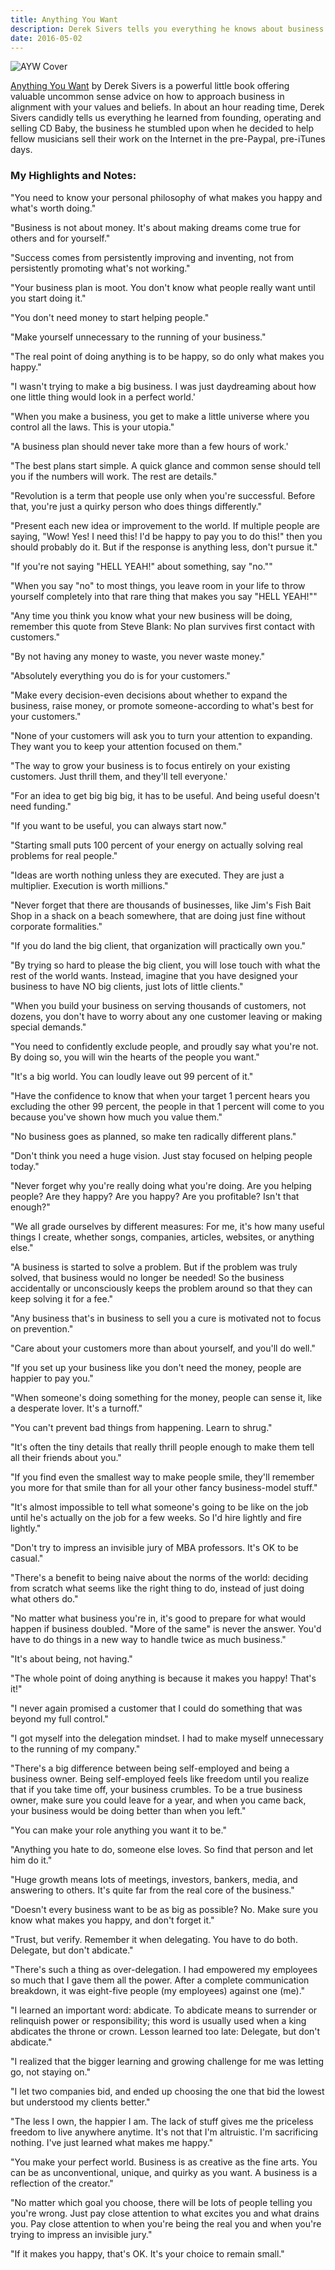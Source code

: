 ```yaml
---
title: Anything You Want
description: Derek Sivers tells you everything he knows about business
date: 2016-05-02
---
```


![AYW Cover](/img/ayw.jpg)

[Anything You Want](https://sivers.org/a) by Derek Sivers is a powerful little book offering valuable uncommon sense advice on how to approach business in alignment with your values and beliefs. In about an hour reading time, Derek Sivers candidly tells us everything he learned from founding, operating and selling CD Baby, the business he stumbled upon when he decided to help fellow musicians sell their work on the Internet in the pre-Paypal, pre-iTunes days.

### My Highlights and Notes:

"You need to know your personal philosophy of what makes you happy and what's worth doing."

"Business is not about money. It's about making dreams come true for others and for yourself."

"Success comes from persistently improving and inventing, not from persistently promoting what's not working."

"Your business plan is moot. You don't know what people really want until you start doing it."

"You don't need money to start helping people."

"Make yourself unnecessary to the running of your business."

"The real point of doing anything is to be happy, so do only what makes you happy."

"I wasn't trying to make a big business. I was just daydreaming about how one little thing would look in a perfect world.'

"When you make a business, you get to make a little universe where you control all the laws. This is your utopia."

"A business plan should never take more than a few hours of work.'

"The best plans start simple. A quick glance and common sense should tell you if the numbers will work. The rest are details."

"Revolution is a term that people use only when you're successful. Before that, you're just a quirky person who does things differently."

"Present each new idea or improvement to the world. If multiple people are saying, "Wow! Yes! I need this! I'd be happy to pay you to do this!" then you should probably do it. But if the response is anything less, don't pursue it."

"If you're not saying "HELL YEAH!" about something, say "no.""

"When you say "no" to most things, you leave room in your life to throw yourself completely into that rare thing that makes you say "HELL YEAH!""

"Any time you think you know what your new business will be doing, remember this quote from Steve Blank: No plan survives first contact with customers."

"By not having any money to waste, you never waste money."

"Absolutely everything you do is for your customers."

"Make every decision-even decisions about whether to expand the business, raise money, or promote someone-according to what's best for your customers."

"None of your customers will ask you to turn your attention to expanding. They want you to keep your attention focused on them."

"The way to grow your business is to focus entirely on your existing customers. Just thrill them, and they'll tell everyone.'

"For an idea to get big big big, it has to be useful. And being useful doesn't need funding."

"If you want to be useful, you can always start now."

"Starting small puts 100 percent of your energy on actually solving real problems for real people."

"Ideas are worth nothing unless they are executed. They are just a multiplier. Execution is worth millions."

"Never forget that there are thousands of businesses, like Jim's Fish Bait Shop in a shack on a beach somewhere, that are doing just fine without corporate formalities."

"If you do land the big client, that organization will practically own you."

"By trying so hard to please the big client, you will lose touch with what the rest of the world wants. Instead, imagine that you have designed your business to have NO big clients, just lots of little clients."

"When you build your business on serving thousands of customers, not dozens, you don't have to worry about any one customer leaving or making special demands."

"You need to confidently exclude people, and proudly say what you're not. By doing so, you will win the hearts of the people you want."

"It's a big world. You can loudly leave out 99 percent of it."

"Have the confidence to know that when your target 1 percent hears you excluding the other 99 percent, the people in that 1 percent will come to you because you've shown how much you value them."

"No business goes as planned, so make ten radically different plans."

"Don't think you need a huge vision. Just stay focused on helping people today."

"Never forget why you're really doing what you're doing. Are you helping people? Are they happy? Are you happy? Are you profitable? Isn't that enough?"

"We all grade ourselves by different measures: For me, it's how many useful things I create, whether songs, companies, articles, websites, or anything else."

"A business is started to solve a problem. But if the problem was truly solved, that business would no longer be needed! So the business accidentally or unconsciously keeps the problem around so that they can keep solving it for a fee."

"Any business that's in business to sell you a cure is motivated not to focus on prevention."

"Care about your customers more than about yourself, and you'll do well."

"If you set up your business like you don't need the money, people are happier to pay you."

"When someone's doing something for the money, people can sense it, like a desperate lover. It's a turnoff."

"You can't prevent bad things from happening. Learn to shrug."

"It's often the tiny details that really thrill people enough to make them tell all their friends about you."

"If you find even the smallest way to make people smile, they'll remember you more for that smile than for all your other fancy business-model stuff."

"It's almost impossible to tell what someone's going to be like on the job until he's actually on the job for a few weeks. So I'd hire lightly and fire lightly."

"Don't try to impress an invisible jury of MBA professors. It's OK to be casual."

"There's a benefit to being naive about the norms of the world: deciding from scratch what seems like the right thing to do, instead of just doing what others do."

"No matter what business you're in, it's good to prepare for what would happen if business doubled. "More of the same" is never the answer. You'd have to do things in a new way to handle twice as much business."

"It's about being, not having."

"The whole point of doing anything is because it makes you happy! That's it!"

"I never again promised a customer that I could do something that was beyond my full control."

"I got myself into the delegation mindset. I had to make myself unnecessary to the running of my company."

"There's a big difference between being self-employed and being a business owner. Being self-employed feels like freedom until you realize that if you take time off, your business crumbles. To be a true business owner, make sure you could leave for a year, and when you came back, your business would be doing better than when you left."

"You can make your role anything you want it to be."

"Anything you hate to do, someone else loves. So find that person and let him do it."

"Huge growth means lots of meetings, investors, bankers, media, and answering to others. It's quite far from the real core of the business."

"Doesn't every business want to be as big as possible? No. Make sure you know what makes you happy, and don't forget it."

"Trust, but verify. Remember it when delegating. You have to do both. Delegate, but don't abdicate."

"There's such a thing as over-delegation. I had empowered my employees so much that I gave them all the power. After a complete communication breakdown, it was eight-five people (my employees) against one (me)."

"I learned an important word: abdicate. To abdicate means to surrender or relinquish power or responsibility; this word is usually used when a king abdicates the throne or crown. Lesson learned too late: Delegate, but don't abdicate."

"I realized that the bigger learning and growing challenge for me was letting go, not staying on."

"I let two companies bid, and ended up choosing the one that bid the lowest but understood my clients better."

"The less I own, the happier I am. The lack of stuff gives me the priceless freedom to live anywhere anytime. It's not that I'm altruistic. I'm sacrificing nothing. I've just learned what makes me happy."

"You make your perfect world. Business is as creative as the fine arts. You can be as unconventional, unique, and quirky as you want. A business is a reflection of the creator."

"No matter which goal you choose, there will be lots of people telling you you're wrong. Just pay close attention to what excites you and what drains you. Pay close attention to when you're being the real you and when you're trying to impress an invisible jury."

"If it makes you happy, that's OK. It's your choice to remain small."
